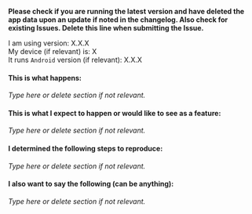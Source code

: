 **Please check if you are running the latest version and have deleted the app data upon an update if noted in the changelog. Also check for existing Issues. Delete this line when submitting the Issue.**

I am using version: X.X.X<br>
My device (if relevant) is: X<br>
It runs `Android` version (if relevant): X.X.X

#### This is what happens:

_Type here or delete section if not relevant._

#### This is what I expect to happen or would like to see as a feature:

_Type here or delete section if not relevant._

#### I determined the following steps to reproduce:

_Type here or delete section if not relevant._

#### I also want to say the following (can be anything):

_Type here or delete section if not relevant._
